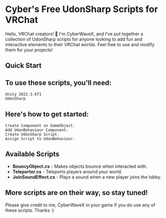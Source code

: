 # Cyber's Free UdonSharp Scripts for VRChat

Hello, VRChat creators! 👋 I'm CyberWaveX, and I've put together a collection of UdonSharp scripts for anyone looking to add fun and interactive elements to their VRChat worlds. Feel free to use and modify them for your projects!

## Quick Start

## To use these scripts, you'll need:

    Unity 2022.3.6f1
    UdonSharp

## Here's how to get started:

    Create Component on GameObject.
    Add UdonBehaviour Component.
    Create UdonSharp Script.
    Assign Script to UdonBehaviour.

## Available Scripts

- **BouncyObject.cs** - Makes objects bounce when interacted with.
- **Teleporter.cs** - Teleports players around your world.
- **JoinSoundEffect.cs** - Plays a sound when a new player joins the lobby.


## More scripts are on their way, so stay tuned!

Please give credit to me, CyberWaveX in your game if you do use any of these scripts. Thanks :)
